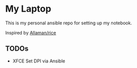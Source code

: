 # My Laptop

This is my personal ansible repo for setting up my notebook.

Inspired by [Allaman/rice](https://github.com/Allaman/rice)


## TODOs

- XFCE Set DPI via Ansible
